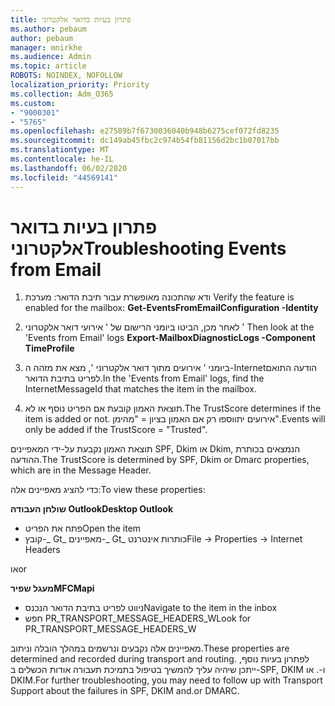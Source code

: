 ```yaml
---
title: פתרון בעיות בדואר אלקטרוני
ms.author: pebaum
author: pebaum
manager: mnirkhe
ms.audience: Admin
ms.topic: article
ROBOTS: NOINDEX, NOFOLLOW
localization_priority: Priority
ms.collection: Adm_O365
ms.custom:
- "9000301"
- "5765"
ms.openlocfilehash: e27589b7f6730036040b948b6275cef072fd8235
ms.sourcegitcommit: dc149ab45fbc2c974b54fb81156d2bc1b07017bb
ms.translationtype: MT
ms.contentlocale: he-IL
ms.lasthandoff: 06/02/2020
ms.locfileid: "44569141"
---
```

# <a name="troubleshooting-events-from-email"></a><span data-ttu-id="9a4fd-102">פתרון בעיות בדואר אלקטרוני</span><span class="sxs-lookup"><span data-stu-id="9a4fd-102">Troubleshooting Events from Email</span></span>

1. <span data-ttu-id="9a4fd-103">ודא שהתכונה מאופשרת עבור תיבת הדואר: מערכת <mailbox></span><span class="sxs-lookup"><span data-stu-id="9a4fd-103">Verify the feature is enabled for the mailbox: **Get-EventsFromEmailConfiguration -Identity <mailbox>**</span></span>

2. <span data-ttu-id="9a4fd-104">לאחר מכן, הביטו ביומני הרישום של ' אירועי דואר אלקטרוני ' <mailbox></span><span class="sxs-lookup"><span data-stu-id="9a4fd-104">Then look at the 'Events from Email' logs **Export-MailboxDiagnosticLogs <mailbox> -Component TimeProfile**</span></span>

3. <span data-ttu-id="9a4fd-105">ביומני ' אירועים מתוך דואר אלקטרוני ', מצא את מזהה ה-Internetהודעה התואם לפריט בתיבת הדואר.</span><span class="sxs-lookup"><span data-stu-id="9a4fd-105">In the 'Events from Email' logs, find the InternetMessageId that matches the item in the mailbox.</span></span>  

4. <span data-ttu-id="9a4fd-106">תוצאת האמון קובעת אם הפריט נוסף או לא.</span><span class="sxs-lookup"><span data-stu-id="9a4fd-106">The TrustScore determines if the item is added or not.</span></span> <span data-ttu-id="9a4fd-107">אירועים יתווספו רק אם האמון בציון = "מהימן".</span><span class="sxs-lookup"><span data-stu-id="9a4fd-107">Events will only be added if the TrustScore = "Trusted".</span></span>

<span data-ttu-id="9a4fd-108">תוצאת האמון נקבעת על-ידי המאפיינים SPF, Dkim או Dkim, הנמצאים בכותרת ההודעה.</span><span class="sxs-lookup"><span data-stu-id="9a4fd-108">The TrustScore is determined by SPF, Dkim or Dmarc properties, which are in the Message Header.</span></span>

<span data-ttu-id="9a4fd-109">כדי להציג מאפיינים אלה:</span><span class="sxs-lookup"><span data-stu-id="9a4fd-109">To view these properties:</span></span>

<span data-ttu-id="9a4fd-110">**שולחן העבודה Outlook**</span><span class="sxs-lookup"><span data-stu-id="9a4fd-110">**Desktop Outlook**</span></span>

- <span data-ttu-id="9a4fd-111">פתח את הפריט</span><span class="sxs-lookup"><span data-stu-id="9a4fd-111">Open the item</span></span>
- <span data-ttu-id="9a4fd-112">קובץ-_ Gt_ מאפיינים-_ Gt_ כותרות אינטרנט</span><span class="sxs-lookup"><span data-stu-id="9a4fd-112">File -> Properties -> Internet Headers</span></span>

<span data-ttu-id="9a4fd-113">או</span><span class="sxs-lookup"><span data-stu-id="9a4fd-113">or</span></span>

<span data-ttu-id="9a4fd-114">**מעגל שפיר**</span><span class="sxs-lookup"><span data-stu-id="9a4fd-114">**MFCMapi**</span></span>

- <span data-ttu-id="9a4fd-115">ניווט לפריט בתיבת הדואר הנכנס</span><span class="sxs-lookup"><span data-stu-id="9a4fd-115">Navigate to the item in the inbox</span></span>
- <span data-ttu-id="9a4fd-116">חפש PR_TRANSPORT_MESSAGE_HEADERS_W</span><span class="sxs-lookup"><span data-stu-id="9a4fd-116">Look for PR_TRANSPORT_MESSAGE_HEADERS_W</span></span>

<span data-ttu-id="9a4fd-117">מאפיינים אלה נקבעים ונרשמים במהלך הובלה וניתוב.</span><span class="sxs-lookup"><span data-stu-id="9a4fd-117">These properties are determined and recorded during transport and routing.</span></span> <span data-ttu-id="9a4fd-118">לפתרון בעיות נוסף, ייתכן שיהיה עליך להמשיך בטיפול בתמיכת תעבורה אודות הכשלים ב-SPF, DKIM ו-. או DKIM.</span><span class="sxs-lookup"><span data-stu-id="9a4fd-118">For further troubleshooting, you may need to follow up with Transport Support about the failures in  SPF, DKIM and.or DMARC.</span></span>